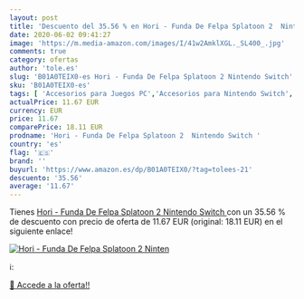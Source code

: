 ```yaml
---
layout: post
title: 'Descuento del 35.56 % en Hori - Funda De Felpa Splatoon 2  Ninten'
date: 2020-06-02 09:41:27
image: 'https://m.media-amazon.com/images/I/41w2AmklXGL._SL400_.jpg'
comments: true
category: ofertas
author: 'tole.es'
slug: 'B01A0TEIX0-es Hori - Funda De Felpa Splatoon 2 Nintendo Switch'
sku: 'B01A0TEIX0-es'
tags: [ 'Accesorios para Juegos PC','Accesorios para Nintendo Switch','Hardware y juegos para Nintendo Switch','Juegos y Accesorios para PC','Mandos para Nintendo Switch','Videojuegos','nintendo', ]
actualPrice: 11.67 EUR
currency: EUR
price: 11.67
comparePrice: 18.11 EUR
prodname: 'Hori - Funda De Felpa Splatoon 2  Nintendo Switch '
country: 'es'
flag: '🇪🇸'
brand: ''
buyurl: 'https://www.amazon.es/dp/B01A0TEIX0/?tag=tolees-21'
descuento: '35.56'
average: '11.67'
---
```


Tienes [Hori - Funda De Felpa Splatoon 2  Nintendo Switch ](https://www.amazon.es/dp/B01A0TEIX0/?tag=tolees-21) con un 35.56 % de descuento con precio de oferta de 11.67 EUR (original: 18.11 EUR) en el siguiente enlace!

[![Hori - Funda De Felpa Splatoon 2  Ninten](https://m.media-amazon.com/images/I/41w2AmklXGL._SL400_.jpg)](https://www.amazon.es/dp/B01A0TEIX0/?tag=tolees-21)

ℹ️:


[🛒 Accede a la oferta!!](https://www.amazon.es/dp/B01A0TEIX0/?tag=tolees-21)
